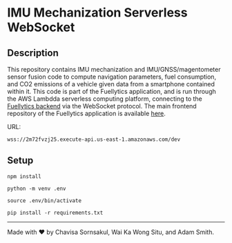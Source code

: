 # IMU Mechanization Serverless WebSocket

## Description
This repository contains IMU mechanization and IMU/GNSS/magentometer sensor fusion code to compute navigation parameters, fuel consumption, and CO2 emissions of a vehicle given data from a smartphone contained within it.  This code is part of the Fuellytics application, and is run through the AWS Lambdda serverless computing platform, connecting to the [Fuellytics backend](https://github.com/wongsitu/fuellytics_backend) via the WebSocket protocol.  The main frontend repository of the Fuellytics application is available [here](https://github.com/adamreidsmith/fuellytics).

URL:

```
wss://2m72fvzj25.execute-api.us-east-1.amazonaws.com/dev
```

## Setup

```
npm install
```

```
python -m venv .env
```

```
source .env/bin/activate
```

```
pip install -r requirements.txt
```
---
Made with :heart: by Chavisa Sornsakul, Wai Ka Wong Situ, and Adam Smith.
